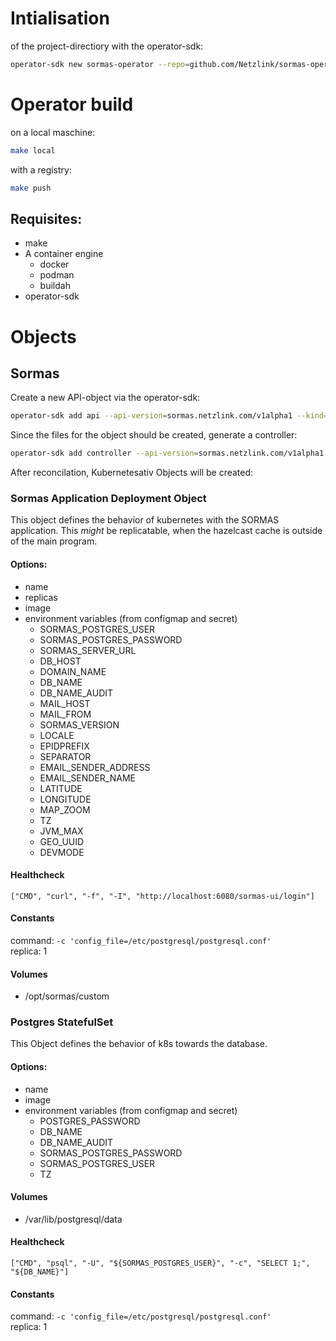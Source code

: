 # Intialisation
of the project-directiory with the operator-sdk:
```bash
operator-sdk new sormas-operator --repo=github.com/Netzlink/sormas-operator
```
# Operator build
on a  local maschine:
```bash
make local
```
with a registry:
```bash
make push
```
## Requisites:
* make
* A container engine
  - docker
  - podman
  - buildah
* operator-sdk
# Objects
## Sormas
Create a new API-object via the operator-sdk:
```bash
operator-sdk add api --api-version=sormas.netzlink.com/v1alpha1 --kind=Sormas
```
Since the files for the object should be created, generate a controller:
```bash
operator-sdk add controller --api-version=sormas.netzlink.com/v1alpha1 --kind=Sormas
```
After reconcilation, Kubernetesativ Objects will be created:
### Sormas Application Deployment Object
This object defines the behavior of kubernetes with the SORMAS application.
This _might_ be replicatable, when the hazelcast cache is outside of the main program.  
#### Options: 
* name
* replicas
* image
* environment variables (from configmap and secret)
  - SORMAS_POSTGRES_USER
  - SORMAS_POSTGRES_PASSWORD
  - SORMAS_SERVER_URL
  - DB_HOST
  - DOMAIN_NAME
  - DB_NAME
  - DB_NAME_AUDIT
  - MAIL_HOST
  - MAIL_FROM
  - SORMAS_VERSION
  - LOCALE
  - EPIDPREFIX
  - SEPARATOR
  - EMAIL_SENDER_ADDRESS
  - EMAIL_SENDER_NAME
  - LATITUDE
  - LONGITUDE
  - MAP_ZOOM
  - TZ
  - JVM_MAX
  - GEO_UUID
  - DEVMODE

#### Healthcheck
```["CMD", "curl", "-f", "-I", "http://localhost:6080/sormas-ui/login"]```
#### Constants
command: ```-c 'config_file=/etc/postgresql/postgresql.conf'```  
replica: 1  

#### Volumes
* /opt/sormas/custom

### Postgres StatefulSet
This Object defines the behavior of k8s towards the database.

#### Options:
* name
* image
* environment variables (from configmap and secret)
  - POSTGRES_PASSWORD
  - DB_NAME
  - DB_NAME_AUDIT
  - SORMAS_POSTGRES_PASSWORD
  - SORMAS_POSTGRES_USER
  - TZ

#### Volumes
* /var/lib/postgresql/data

#### Healthcheck
```["CMD", "psql", "-U", "${SORMAS_POSTGRES_USER}", "-c", "SELECT 1;", "${DB_NAME}"]```

#### Constants
command: ```-c 'config_file=/etc/postgresql/postgresql.conf'```  
replica: 1  